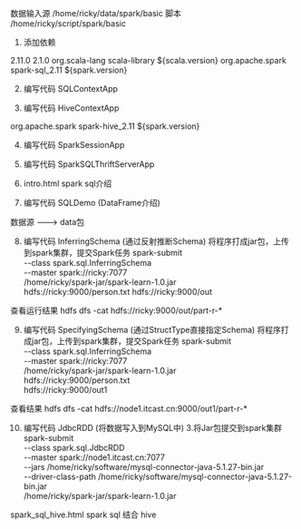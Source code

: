 数据输入源 /home/ricky/data/spark/basic
脚本 /home/ricky/script/spark/basic

1. 添加依赖
<properties>
<scala.version>2.11.0</scala.version>
<spark.version>2.1.0</spark.version>
</properties>

<dependencies>
<!-- scala 依赖 -->
<dependency>
<groupId>org.scala-lang</groupId>
<artifactId>scala-library</artifactId>
<version>${scala.version}</version>
</dependency>

<!-- sparkSQL 依赖 -->
<dependency>
<groupId>org.apache.spark</groupId>
<artifactId>spark-sql_2.11</artifactId>
<version>${spark.version}</version>
</dependency>
</dependencies>

2. 编写代码 SQLContextApp

3. 编写代码 HiveContextApp
<!-- spark hive 依赖 -->
<dependency>
  <groupId>org.apache.spark</groupId>
  <artifactId>spark-hive_2.11</artifactId>
  <version>${spark.version}</version>
  <!--
  <scope>provided</scope>
  -->
</dependency>

4. 编写代码 SparkSessionApp

5. 编写代码 SparkSQLThriftServerApp


6. intro.html spark sql介绍

7. 编写代码 SQLDemo (DataFrame介绍)

数据源 ---> data包

8. 编写代码 InferringSchema (通过反射推断Schema)
将程序打成jar包，上传到spark集群，提交Spark任务
spark-submit \
--class spark.sql.InferringSchema \
--master spark://ricky:7077 \
/home/ricky/spark-jar/spark-learn-1.0.jar \
hdfs://ricky:9000/person.txt hdfs://ricky:9000/out

查看运行结果
hdfs dfs -cat hdfs://ricky:9000/out/part-r-*

9. 编写代码 SpecifyingSchema (通过StructType直接指定Schema)
将程序打成jar包，上传到spark集群，提交Spark任务
spark-submit \
--class spark.sql.InferringSchema \
--master spark://ricky:7077 \
/home/ricky/spark-jar/spark-learn-1.0.jar \
hdfs://ricky:9000/person.txt \
hdfs://ricky:9000/out1

查看结果
hdfs dfs -cat  hdfs://node1.itcast.cn:9000/out1/part-r-*

10. 编写代码 JdbcRDD (将数据写入到MySQL中)
3.将Jar包提交到spark集群
spark-submit \
--class spark.sql.JdbcRDD \
--master spark://node1.itcast.cn:7077 \
--jars /home/ricky/software/mysql-connector-java-5.1.27-bin.jar \
--driver-class-path /home/ricky/software/mysql-connector-java-5.1.27-bin.jar \
/home/ricky/spark-jar/spark-learn-1.0.jar


spark_sql_hive.html spark sql 结合 hive